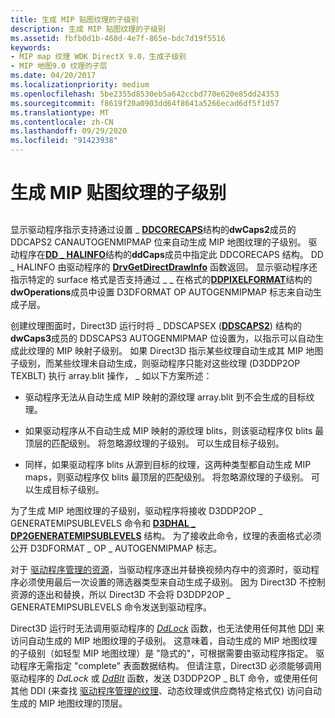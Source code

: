 ```yaml
---
title: 生成 MIP 贴图纹理的子级别
description: 生成 MIP 贴图纹理的子级别
ms.assetid: fbfb0d1b-468d-4e7f-865e-bdc7d19f5516
keywords:
- MIP map 纹理 WDK DirectX 9.0，生成子级别
- MIP 地图9.0 纹理的子层
ms.date: 04/20/2017
ms.localizationpriority: medium
ms.openlocfilehash: 5be2355d8530eb5a642ccbd770e620e85dd24353
ms.sourcegitcommit: f8619f20a0903dd64f8641a5266ecad6df5f1d57
ms.translationtype: MT
ms.contentlocale: zh-CN
ms.lasthandoff: 09/29/2020
ms.locfileid: "91423938"
---
```

# <a name="generating-sublevels-of-mip-map-textures"></a>生成 MIP 贴图纹理的子级别


## <span id="ddk_generating_sublevels_of_mip_map_textures_gg"></span><span id="DDK_GENERATING_SUBLEVELS_OF_MIP_MAP_TEXTURES_GG"></span>


显示驱动程序指示支持通过设置 \_ [**DDCORECAPS**](/windows/win32/api/ddrawi/ns-ddrawi-ddcorecaps)结构的**dwCaps2**成员的 DDCAPS2 CANAUTOGENMIPMAP 位来自动生成 MIP 地图纹理的子级别。 驱动程序在[**DD \_ HALINFO**](/windows/win32/api/ddrawint/ns-ddrawint-dd_halinfo)结构的**ddCaps**成员中指定此 DDCORECAPS 结构。 DD \_ HALINFO 由驱动程序的 [**DrvGetDirectDrawInfo**](/windows/win32/api/winddi/nf-winddi-drvgetdirectdrawinfo) 函数返回。 显示驱动程序还指示特定的 surface 格式是否支持通过 \_ \_ 在格式的[**DDPIXELFORMAT**](/windows-hardware/drivers/ddi/ksmedia/ns-ksmedia-_ddpixelformat)结构的**dwOperations**成员中设置 D3DFORMAT OP AUTOGENMIPMAP 标志来自动生成子层。

创建纹理图面时，Direct3D 运行时将 \_ DDSCAPSEX ([**DDSCAPS2**](/previous-versions/windows/hardware/drivers/ff550292(v=vs.85))) 结构的**dwCaps3**成员的 DDSCAPS3 AUTOGENMIPMAP 位设置为，以指示可以自动生成此纹理的 MIP 映射子级别。 如果 Direct3D 指示某些纹理自动生成其 MIP 地图子级别，而某些纹理未自动生成，则驱动程序只能对这些纹理 (D3DDP2OP TEXBLT) 执行 array.blit 操作， \_ 如以下方案所述：

-   驱动程序无法从自动生成 MIP 映射的源纹理 array.blit 到不会生成的目标纹理。

-   如果驱动程序从不自动生成 MIP 映射的源纹理 blits，则该驱动程序仅 blits 最顶层的匹配级别。 将忽略源纹理的子级别。 可以生成目标子级别。

-   同样，如果驱动程序 blits 从源到目标的纹理，这两种类型都自动生成 MIP maps，则驱动程序仅 blits 最顶层的匹配级别。 将忽略源纹理的子级别。 可以生成目标子级别。

为了生成 MIP 地图纹理的子级别，驱动程序将接收 D3DDP2OP \_ GENERATEMIPSUBLEVELS 命令和 [**D3DHAL \_ DP2GENERATEMIPSUBLEVELS**](/windows-hardware/drivers/ddi/d3dhal/ns-d3dhal-_d3dhal_dp2generatemipsublevels) 结构。 为了接收此命令，纹理的表面格式必须公开 D3DFORMAT \_ OP \_ AUTOGENMIPMAP 标志。

对于 [驱动程序管理的资源](driver-managed-resources.md)，当驱动程序逐出并替换视频内存中的资源时，驱动程序必须使用最后一次设置的筛选器类型来自动生成子级别。 因为 Direct3D 不控制资源的逐出和替换，所以 Direct3D 不会将 D3DDP2OP \_ GENERATEMIPSUBLEVELS 命令发送到驱动程序。

Direct3D 运行时无法调用驱动程序的 [*DdLock*](/windows/win32/api/ddrawint/nc-ddrawint-pdd_surfcb_lock) 函数，也无法使用任何其他 [DDI](direct3d-driver-ddi.md) 来访问自动生成的 MIP 地图纹理的子级别。 这意味着，自动生成的 MIP 地图纹理的子级别（如轻型 MIP 地图纹理）是 "隐式的"，可根据需要由驱动程序指定。 驱动程序无需指定 "complete" 表面数据结构。 但请注意，Direct3D 必须能够调用驱动程序的 *DdLock* 或 [*DdBlt*](/windows/win32/api/ddrawint/nc-ddrawint-pdd_surfcb_blt) 函数，发送 D3DDP2OP \_ BLT 命令，或使用任何其他 DDI (来查找 [驱动程序管理的纹理](driver-managed-textures.md)、动态纹理或供应商特定格式仅) 访问自动生成的 MIP 地图纹理的顶层。

 

